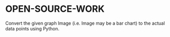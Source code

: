 # OPEN-SOURCE-WORK
Convert the given graph Image (i.e. Image may be a bar chart) to the actual data points using Python.
